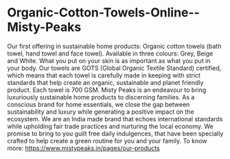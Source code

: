 # Organic-Cotton-Towels-Online--Misty-Peaks
Our first offering in sustainable home products: Organic cotton towels (bath towel, hand towel and face towel). Available in three colours: Grey, Beige and White. What you put on your skin is as important as what you put in your body. Our towels are GOTS (Global Organic Textile Standard) certified, which means that each towel is carefully made in keeping with strict standards that help create an organic, sustainable and planet friendly product. Each towel is 700 GSM. Misty Peaks is an endeavour to bring luxuriously sustainable home products to discerning families. As a conscious brand for home essentials, we close the gap between sustainability and luxury while generating a positive impact on the ecosystem. We are an India made brand that echoes international standards while upholding fair trade practices and nurturing the local economy. We promise to bring to you guilt free daily indulgences, that have been specially crafted to help create a green routine for you and your family. To know more: https://www.mistypeaks.in/pages/our-products
